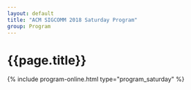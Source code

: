 ```yaml
---
layout: default
title: "ACM SIGCOMM 2018 Saturday Program"
group: Program
---
```


# {{page.title}}
{% include program-online.html type="program_saturday" %}